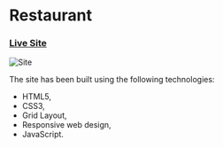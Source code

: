 # Restaurant

### [Live Site](https://jacekmaciejak.github.io/Restaurant/)

![Site](https://i.ibb.co/CK5K0WG/img3.png)


The site has been built using the following technologies:

   - HTML5,
   - CSS3,
   - Grid Layout,
   - Responsive web design,
   - JavaScript.
    
